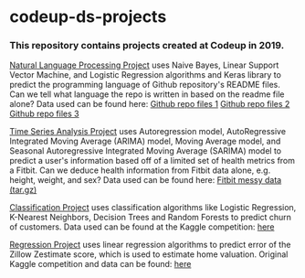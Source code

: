 # codeup-ds-projects
### This repository contains projects created at Codeup in 2019. 


<a href='https://github.com/jessejinnaruiz/codeup-ds-projects/blob/master/jesse_nlp_nb.ipynb'>Natural Language Processing Project</a> uses Naive Bayes, Linear Support Vector Machine, and Logistic Regression algorithms and Keras library to predict the programming language of Github repository's README files. Can we tell what language the repo is written in based on the readme file alone? Data used can be found here: 
<a href='https://drive.google.com/file/d/1dG70nYhhvwHqMTlQoke8IOW7ihFj1_0n/view?usp=sharing'>Github repo files 1</a>
<a href='https://drive.google.com/file/d/1L1AIJ5lFWyizCdSQmPsQakKSKZjW6HIf/view?usp=sharing'>Github repo files 2</a>
<a href='https://drive.google.com/file/d/1SsQUFi-bKbyvyo8wPja12xkhMp5n6TyA/view?usp=sharing'>Github repo files 3</a>


<a href='https://github.com/jessejinnaruiz/codeup-ds-projects/blob/master/jesse_nlp_nb.ipynb'>Time Series Analysis Project</a> uses Autoregression model, AutoRegressive Integrated Moving Average (ARIMA) model, Moving Average model, and  Seasonal Autoregressive Integrated Moving Average (SARIMA) model to predict a user's  information based off of a limited set of health metrics from a Fitbit. Can we deduce health information from Fitbit data alone, e.g. height, weight, and sex? Data used can be found here: 
<a href='https://drive.google.com/file/d/1ogqNLhgCRf7WHgwgcFucFvBqnyQbP4jA/view?usp=sharing'>Fitbit messy data (tar.gz)</a>


<a href='https://github.com/jessejinnaruiz/codeup-ds-projects/blob/master/Classification_Proj_JesseRuiz.ipynb'>Classification Project</a> uses classification algorithms like Logistic Regression, K-Nearest Neighbors, Decision Trees and Random Forests to predict churn of customers. Data used can be found at the Kaggle competition: <a href='https://www.kaggle.com/vhcg77/telcom-churns-dataset'>here</a>

<a href='https://github.com/jessejinnaruiz/codeup-ds-projects/blob/master/Regression_Proj_JesseRuiz.ipynb'>Regression Project</a> uses linear regression algorithms to predict error of the Zillow Zestimate score, which is used to estimate home valuation. Original Kaggle competition and data can be found: <a href='https://www.kaggle.com/c/zillow-prize-1'>here</a>



